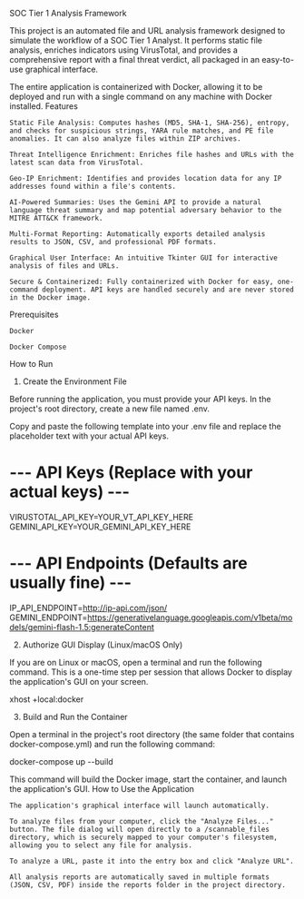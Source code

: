 SOC Tier 1 Analysis Framework

This project is an automated file and URL analysis framework designed to simulate the workflow of a SOC Tier 1 Analyst. It performs static file analysis, enriches indicators using VirusTotal, and provides a comprehensive report with a final threat verdict, all packaged in an easy-to-use graphical interface.

The entire application is containerized with Docker, allowing it to be deployed and run with a single command on any machine with Docker installed.
Features

    Static File Analysis: Computes hashes (MD5, SHA-1, SHA-256), entropy, and checks for suspicious strings, YARA rule matches, and PE file anomalies. It can also analyze files within ZIP archives.

    Threat Intelligence Enrichment: Enriches file hashes and URLs with the latest scan data from VirusTotal.

    Geo-IP Enrichment: Identifies and provides location data for any IP addresses found within a file's contents.

    AI-Powered Summaries: Uses the Gemini API to provide a natural language threat summary and map potential adversary behavior to the MITRE ATT&CK framework.

    Multi-Format Reporting: Automatically exports detailed analysis results to JSON, CSV, and professional PDF formats.

    Graphical User Interface: An intuitive Tkinter GUI for interactive analysis of files and URLs.

    Secure & Containerized: Fully containerized with Docker for easy, one-command deployment. API keys are handled securely and are never stored in the Docker image.

Prerequisites

    Docker

    Docker Compose

How to Run
1. Create the Environment File

Before running the application, you must provide your API keys. In the project's root directory, create a new file named .env.

Copy and paste the following template into your .env file and replace the placeholder text with your actual API keys.

# --- API Keys (Replace with your actual keys) ---
VIRUSTOTAL_API_KEY=YOUR_VT_API_KEY_HERE
GEMINI_API_KEY=YOUR_GEMINI_API_KEY_HERE

# --- API Endpoints (Defaults are usually fine) ---
IP_API_ENDPOINT=http://ip-api.com/json/
GEMINI_ENDPOINT=https://generativelanguage.googleapis.com/v1beta/models/gemini-flash-1.5:generateContent

2. Authorize GUI Display (Linux/macOS Only)

If you are on Linux or macOS, open a terminal and run the following command. This is a one-time step per session that allows Docker to display the application's GUI on your screen.

xhost +local:docker

3. Build and Run the Container

Open a terminal in the project's root directory (the same folder that contains docker-compose.yml) and run the following command:

docker-compose up --build

This command will build the Docker image, start the container, and launch the application's GUI.
How to Use the Application

    The application's graphical interface will launch automatically.

    To analyze files from your computer, click the "Analyze Files..." button. The file dialog will open directly to a /scannable_files directory, which is securely mapped to your computer's filesystem, allowing you to select any file for analysis.

    To analyze a URL, paste it into the entry box and click "Analyze URL".

    All analysis reports are automatically saved in multiple formats (JSON, CSV, PDF) inside the reports folder in the project directory.
